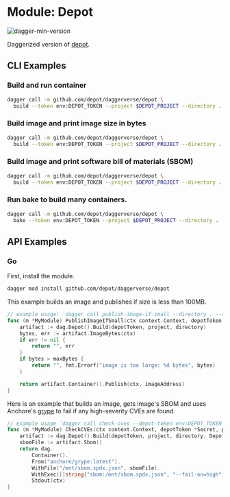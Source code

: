 # Module: Depot

![dagger-min-version](https://img.shields.io/badge/dagger%20version-v0.10.0-yellow)

Daggerized version of [depot](https://depot.dev).

## CLI Examples

### Build and run container

```sh
dagger call -m github.com/depot/daggerverse/depot \
  build --token env:DEPOT_TOKEN --project $DEPOT_PROJECT --directory . container
```

### Build image and print image size in bytes

```sh
dagger call -m github.com/depot/daggerverse/depot \
  build --token env:DEPOT_TOKEN --project $DEPOT_PROJECT --directory . image-bytes
```

### Build image and print software bill of materials (SBOM)

```sh
dagger call -m github.com/depot/daggerverse/depot \
  build --token env:DEPOT_TOKEN --project $DEPOT_PROJECT --directory . --sbom sbom
```

### Run bake to build many containers.

```sh
dagger call -m github.com/depot/daggerverse/depot \
  bake --token env:DEPOT_TOKEN --project $DEPOT_PROJECT --directory . --bake-file docker-bake.hcl
```

## API Examples

### Go

First, install the module.

```sh
dagger mod install github.com/depot/daggerverse/depot
```

This example builds an image and publishes if size is less than 100MB.

```go
// example usage: `dagger call publish-image-if-small --directory . --depot-token env:DEPOT_TOKEN --project $DEPOT_PROJECT_ID ----max-bytes 1000000 --image-address ghcr.io/my-project/my-image:latest`
func (m *MyModule) PublishImageIfSmall(ctx context.Context, depotToken *Secret, project string, directory *Directory, maxBytes int, imageAddress string) (string, error) {
	artifact := dag.Depot().Build(depotToken, project, directory)
	bytes, err := artifact.ImageBytes(ctx)
	if err != nil {
		return "", err
	}
	if bytes > maxBytes {
		return "", fmt.Errorf("image is too large: %d bytes", bytes)
	}

	return artifact.Container().Publish(ctx, imageAddress)
}
```

Here is an example that builds an image, gets image's SBOM and uses
Anchore's [grype](https://github.com/anchore/grype) to fail if any
high-severity CVEs are found.

```go
// example usage `dagger call check-cves --depot-token env:DEPOT_TOKEN --project $DEPOT_PROJECT_ID --directory .`
func (m *MyModule) CheckCVEs(ctx context.Context, depotToken *Secret, project string, directory *Directory) (string, error) {
	artifact := dag.Depot().Build(depotToken, project, directory, DepotBuildOpts{Sbom: true})
	sbomFile := artifact.Sbom()
	return dag.
		Container().
		From("anchore/grype:latest").
		WithFile("/mnt/sbom.spdx.json", sbomFile).
		WithExec([]string{"sbom:/mnt/sbom.spdx.json", "--fail-on=high"}).
		Stdout(ctx)
}
```
